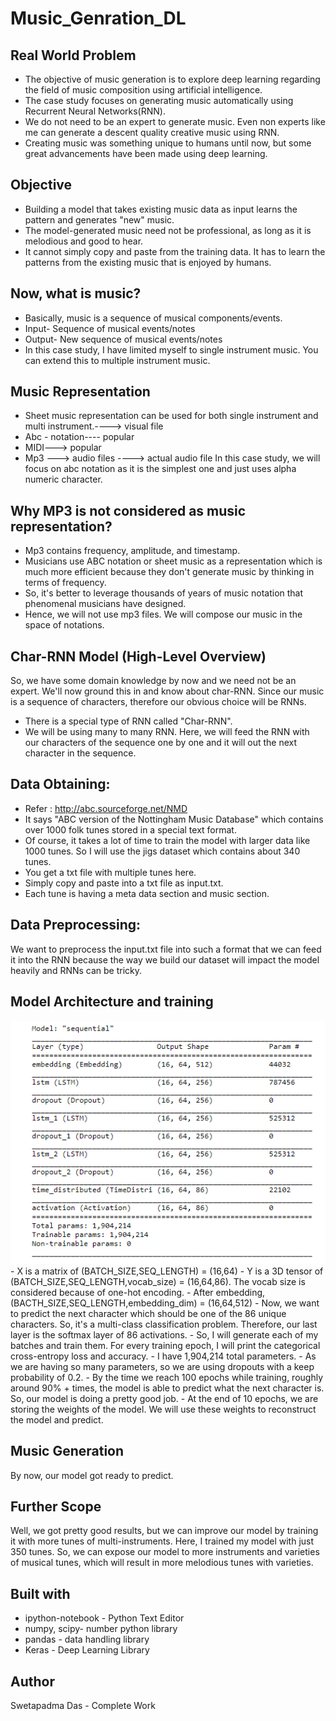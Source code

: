 # Music_Genration_DL



## Real World Problem
- The objective of music generation is to explore deep learning regarding the field of music composition using artificial intelligence.
- The case study focuses on generating music automatically using Recurrent Neural Networks(RNN).
- We do not need to be an expert to generate music. Even non experts like me can generate a descent quality creative music using RNN.
- Creating music was something unique to humans until now, but some great advancements have been made using deep learning.

## Objective
- Building a model that takes existing music data as input learns the pattern and generates "new" music.
- The model-generated music need not be professional, as long as it is melodious and good to hear.
- It cannot simply copy and paste from the training data. It has to learn the patterns from the existing music that is enjoyed by humans.

## Now, what is music?
- Basically, music is a sequence of musical components/events.
- Input- Sequence of musical events/notes
- Output- New sequence of musical events/notes
- In this case study, I have limited myself to single instrument music. You can extend this to multiple instrument music.

## Music Representation
- Sheet music representation can be used for both single instrument and multi instrument.----> visual file
- Abc - notation---- popular
- MIDI---> popular
- Mp3 ---> audio files ----> actual audio file
In this case study, we will focus on abc notation as it is the simplest one and just uses alpha numeric character.

## Why MP3 is not considered as music representation?
- Mp3 contains frequency, amplitude, and timestamp.
- Musicians use ABC notation or sheet music as a representation which is much more efficient because they don't generate music by thinking in terms of frequency. 
- So, it's better to leverage thousands of years of music notation that phenomenal musicians have designed.
- Hence, we will not use mp3 files. We will compose our music in the space of notations.

## Char-RNN Model (High-Level Overview)
So, we have some domain knowledge by now and we need not be an expert. We'll now ground this in and know about char-RNN. Since our music is a sequence of characters, therefore our obvious choice will be RNNs.
- There is a special type of RNN called "Char-RNN".
- We will be using many to many RNN. Here, we will feed the RNN with our characters of the sequence one by one and it will out the next character in the sequence.

## Data Obtaining:
- Refer : http://abc.sourceforge.net/NMD
- It says "ABC version of the Nottingham Music Database" which contains over 1000 folk tunes stored in a special text format.
- Of course, it takes a lot of time to train the model with larger data like 1000 tunes. So I will use the jigs dataset which contains about 340 tunes.
- You get a txt file with multiple tunes here.
- Simply copy and paste into a txt file as input.txt.
- Each tune is having a meta data section and music section.

## Data Preprocessing:
We want to preprocess the input.txt file into such a format that we can feed it into the RNN because the way we build our dataset will impact the model heavily and RNNs can be tricky.

## Model Architecture and training
<img src = https://github.com/Swetadas-1718/Music-Generation/blob/main/1_vYWoAafJRbkXBYXwjhckbQ.png>
- X is a matrix of (BATCH_SIZE,SEQ_LENGTH) = (16,64)
- Y is a 3D tensor of (BATCH_SIZE,SEQ_LENGTH,vocab_size) = (16,64,86). The vocab size is considered because of one-hot encoding.
- After embedding, (BACTH_SIZE,SEQ_LENGTH,embedding_dim) = (16,64,512)
- Now, we want to predict the next character which should be one of the 86 unique characters. So, it's a multi-class classification problem. Therefore, our last layer is the softmax layer of 86 activations.
- So, I will generate each of my batches and train them. For every training epoch, I will print the categorical cross-entropy loss and accuracy.
- I have 1,904,214 total parameters.
- As we are having so many parameters, so we are using dropouts with a keep probability of 0.2.
- By the time we reach 100 epochs while training, roughly around 90% + times, the model is able to predict what the next character is. So, our model is doing a pretty good job.
- At the end of 10 epochs, we are storing the weights of the model. We will use these weights to reconstruct the model and predict.

## Music Generation 
By now, our model got ready to predict.

## Further Scope
Well, we got pretty good results, but we can improve our model by training it with more tunes of multi-instruments.
Here, I trained my model with just 350 tunes. So, we can expose our model to more instruments and varieties of musical tunes, which will result in more melodious tunes with varieties.

## Built with
- ipython-notebook - Python Text Editor
- numpy, scipy- number python library
- pandas - data handling library
- Keras - Deep Learning Library

## Author
Swetapadma Das - Complete Work
